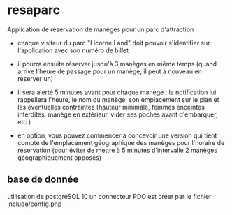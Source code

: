 # resaparc
Application de réservation de manèges pour un parc d'attraction

- chaque visiteur du parc "Licorne Land" doit pouvoir s'identifier sur l'application avec son numéro de billet

- il pourra ensuite réserver jusqu'à 3 manèges en même temps (quand arrive l'heure de passage pour un manège, il peut à nouveau en réserver un)

- il sera alerté 5 minutes avant pour chaque manège : la notification lui rappellera l'heure, le nom du manège, son emplacement sur le plan et les éventuelles contraintes (hauteur minimale, femmes enceintes interdites, manège en extérieur, vider ses poches avant d'embarquer, etc.)

- en option, vous pouvez commencer à concevoir une version qui tient compte de l'emplacement géographique des manèges pour l'horaire de réservation (pour éviter de mettre à 5 minutes d'intervalle 2 manèges géographiquement opposés)

## base de donnée
utilisation de postgreSQL 10
un connecteur PDO est créer par le fichier include/config.php
